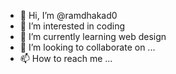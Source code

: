 - 👋 Hi, I’m @ramdhakad0
- 👀 I’m interested in coding
- 🌱 I’m currently learning web design
- 💞️ I’m looking to collaborate on ...
- 📫 How to reach me ...

<!---
ramdhakad0/ramdhakad0 is a ✨ special ✨ repository because its `README.md` (this file) appears on your GitHub profile.
You can click the Preview link to take a look at your changes.
--->
